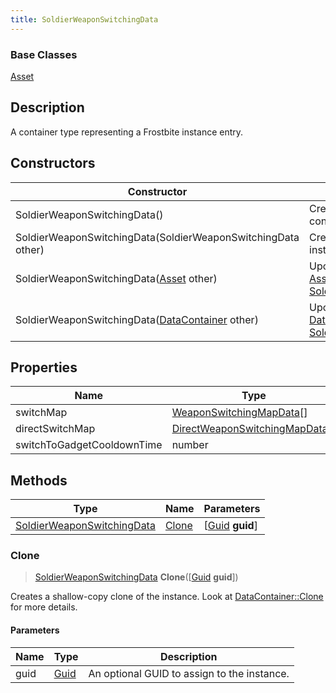 ```yaml
---
title: SoldierWeaponSwitchingData
---
```

### Base Classes

[Asset](/vext/ref/fb/asset/)

## Description

A container type representing a Frostbite instance entry.

## Constructors

| Constructor                                                                           | Description                                                                                                                                 |
| ------------------------------------------------------------------------------------- | ------------------------------------------------------------------------------------------------------------------------------------------- |
| SoldierWeaponSwitchingData()                                                          | Create a new instance of this container type.                                                                                               |
| SoldierWeaponSwitchingData(SoldierWeaponSwitchingData other)                          | Create a reference copy of an instance of the same type.                                                                                    |
| SoldierWeaponSwitchingData([Asset](/vext/ref/fb/asset/) other)                                      | Upcast an instance of type [Asset](/vext/ref/fb/asset/) to [SoldierWeaponSwitchingData](/vext/ref/fb/soldierweaponswitchingdata/).                                      |
| SoldierWeaponSwitchingData([DataContainer](/vext/ref/shared/class/datacontainer) other) | Upcast an instance of type [DataContainer](/vext/ref/shared/class/datacontainer) to [SoldierWeaponSwitchingData](/vext/ref/fb/soldierweaponswitchingdata/). |

## Properties

| Name                       | Type                                                             | Description |
| -------------------------- | ---------------------------------------------------------------- | ----------- |
| switchMap                  | [WeaponSwitchingMapData](/vext/ref/fb/weaponswitchingmapdata/)\[\]             |             |
| directSwitchMap            | [DirectWeaponSwitchingMapData](/vext/ref/fb/directweaponswitchingmapdata/)\[\] |             |
| switchToGadgetCooldownTime | number                                                           |             |

## Methods

| Type                                                     | Name            | Parameters                                     |
| -------------------------------------------------------- | --------------- | ---------------------------------------------- |
| [SoldierWeaponSwitchingData](/vext/ref/fb/soldierweaponswitchingdata/) | [Clone](#clone) | \[[Guid](/vext/ref/shared/class/guid) **guid**\] |

### Clone

> [SoldierWeaponSwitchingData](/vext/ref/fb/soldierweaponswitchingdata/) **Clone**(\[[Guid](/vext/ref/shared/class/guid) **guid**\])

Creates a shallow-copy clone of the instance. Look at [DataContainer::Clone](/vext/ref/shared/class/datacontainer#clone) for more details.

#### Parameters

| Name | Type         | Description                                 |
| ---- | ------------ | ------------------------------------------- |
| guid | [Guid](/vext/ref/shared/class/guid/) | An optional GUID to assign to the instance. |
